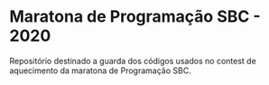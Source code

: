 # Maratona de Programação SBC - 2020
Repositório destinado a guarda dos códigos usados no contest de aquecimento
da maratona de Programação SBC.